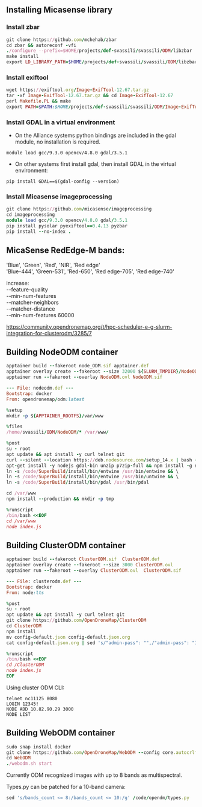 ## Installing Micasense library
### Install zbar
```ruby
git clone https://github.com/mchehab/zbar   
cd zbar && autoreconf -vfi  
./configure --prefix=$HOME/projects/def-svassili/svassili/ODM/libzbar  
make install  
export LD_LIBRARY_PATH=$HOME/projects/def-svassili/svassili/ODM/libzbar/lib  
```

### Install exiftool
```ruby
wget https://exiftool.org/Image-ExifTool-12.67.tar.gz
tar -xf Image-ExifTool-12.67.tar.gz && cd Image-ExifTool-12.67
perl Makefile.PL && make
export PATH=$PATH:$HOME/projects/def-svassili/svassili/ODM/Image-ExifTool-12.67
```

### Install GDAL in a virtual environment
- On the Alliance systems python bindings are included in the gdal module, no installation is required.

```
module load gcc/9.3.0 opencv/4.8.0 gdal/3.5.1
```

- On other systems first install gdal, then install GDAL in the virtual environment:

```
pip install GDAL==$(gdal-config --version)
```

### Install Micasense imageprocessing
```ruby
git clone https://github.com/micasense/imageprocessing
cd imageprocessing
module load gcc/9.3.0 opencv/4.8.0 gdal/3.5.1
pip install pysolar pyexiftool==0.4.13 pyzbar
pip install --no-index .
```

## MicaSense RedEdge-M bands:
'Blue', 'Green', 'Red', 'NIR', 'Red edge'  
'Blue-444', 'Green-531', 'Red-650', 'Red edge-705', 'Red edge-740'

increase:  
--feature-quality  
--min-num-features  
--matcher-neighbors   
--matcher-distance   
--min-num-features 60000  

https://community.opendronemap.org/t/hpc-scheduler-e-g-slurm-integration-for-clusterodm/3285/7

## Building NodeODM container 
```ruby
apptainer build --fakeroot node_ODM.sif apptainer.def  
apptainer overlay create --fakeroot --size 32000 ${SLURM_TMPDIR}/NodeODM.ovl
apptainer run --fakeroot --overlay NodeODM.ovl NodeODM.sif
```

```ruby
--- File: nodeodm.def ---
Bootstrap: docker
From: opendronemap/odm:latest

%setup
mkdir -p ${APPTAINER_ROOTFS}/var/www

%files
/home/svassili/ODM/NodeODM/* /var/www/

%post
su - root
apt update && apt install -y curl telnet git
curl --silent --location https://deb.nodesource.com/setup_14.x | bash -
apt-get install -y nodejs gdal-bin unzip p7zip-full && npm install -g nodemon && \
ln -s /code/SuperBuild/install/bin/entwine /usr/bin/entwine && \
ln -s /code/SuperBuild/install/bin/entwine /usr/bin/untwine && \
ln -s /code/SuperBuild/install/bin/pdal /usr/bin/pdal

cd /var/www
npm install --production && mkdir -p tmp

%runscript
/bin/bash <<EOF
cd /var/www
node index.js
```

## Building ClusterODM container
```ruby
apptainer build --fakeroot ClusterODM.sif  ClusterODM.def
apptainer overlay create --fakeroot --size 3000 ClusterODM.ovl
apptainer run --fakeroot --overlay ClusterODM.ovl  ClusterODM.sif 
```

```ruby
--- File: clusterodm.def ---
Bootstrap: docker
From: node:lts

%post
su - root
apt update && apt install -y curl telnet git
git clone https://github.com/OpenDroneMap/ClusterODM 
cd ClusterODM
npm install
mv config-default.json config-default.json.org
cat config-default.json.org | sed 's/"admin-pass": "",/"admin-pass": "12345!",/g' > config-default.json 

%runscript
/bin/bash <<EOF
cd /ClusterODM
node index.js
EOF
```

Using cluster ODM CLI:
```
telnet nc11125 8080
LOGIN 12345!
NODE ADD 10.82.90.29 3000
NODE LIST
```

## Building WebODM container
```ruby
sudo snap install docker  
git clone https://github.com/OpenDroneMap/WebODM --config core.autocrlf=input --depth 1
cd WebODM
./webodm.sh start 
```

Currently ODM recognized images with up to 8 bands as multispectral.

Types.py can be patched for a 10-band camera: 

```ruby
sed 's/bands_count <= 8:/bands_count <= 10:/g' /code/opendm/types.py
```


